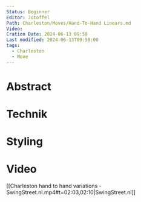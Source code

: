 ```yaml
---
Status: Beginner
Editor: Jotoffel
Path: Charleston/Moves/Hand-To-Hand Linears.md
Video: 
Cration Date: 2024-06-13 09:50
Last modified: 2024-06-13T09:50:00
tags:
  - Charleston
  - Move
---
```

# Abstract

# Technik

# Styling

# Video
 
[[Charleston hand to hand variations - SwingStreet.nl.mp4#t=02:03,02:10|SwingStreet.nl]] 
